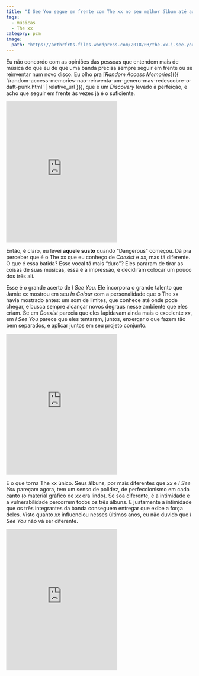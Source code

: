 ```yaml
---
title: "I See You segue em frente com The xx no seu melhor álbum até aqui."
tags:
  - músicas
  - The xx
category: pcm
image:
  path: "https://arthrfrts.files.wordpress.com/2018/03/the-xx-i-see-you.jpg"
---
```


Eu não concordo com as opiniões das pessoas que entendem mais de música do que eu de que uma banda precisa sempre seguir em frente ou se reinventar num novo disco. Eu olho pra [_Random Access Memories_]({{ '/random-access-memories-nao-reinventa-um-genero-mas-redescobre-o-daft-punk.html' | relative_url }}), que é um _Discovery_ levado à perfeição, e acho que seguir em frente às vezes já é o suficiente.

<iframe src="https://open.spotify.com/embed/track/33B2QbtAj8mbDpwvGTOnBt" width="300" height="380" frameborder="0" allowtransparency="true" allow="encrypted-media"></iframe>

Então, é claro, eu levei **aquele susto** quando “Dangerous” começou. Dá pra perceber que é o The xx que eu conheço de _Coexist_ e _xx_, mas tá diferente. O que é essa batida? Esse vocal tá mais “duro”? Eles pararam de tirar as coisas de suas músicas, essa é a impressão, e decidiram colocar um pouco dos três ali.

Esse é o grande acerto de _I See You_. Ele incorpora o grande talento que Jamie xx mostrou em seu _In Colour_ com a personalidade que o The xx havia mostrado antes: um som de limites, que conhece até onde pode chegar, e busca sempre alcançar novos degraus nesse ambiente que eles criam. Se em _Coexist_ parecia que eles lapidavam ainda mais o excelente _xx_, em _I See You_ parece que eles tentaram, juntos, enxergar o que fazem tão bem separados, e aplicar juntos em seu projeto conjunto.

<iframe src="https://open.spotify.com/embed/track/5UCsGZSezdlGA1bY3QMgXG" width="300" height="380" frameborder="0" allowtransparency="true" allow="encrypted-media"></iframe>

É o que torna The xx único. Seus álbuns, por mais diferentes que _xx_ e _I See You_ pareçam agora, tem um senso de polidez, de perfeccionismo em cada canto (o material gráfico de _xx_ era lindo). Se soa diferente, é a intimidade e a vulnerabilidade percorrem todos os três álbuns. E justamente a intimidade que os três integrantes da banda conseguem entregar que exibe a força deles. Visto quanto _xx_ influenciou nesses últimos anos, eu não duvido que _I See You_ não vá ser diferente.

<iframe src="https://open.spotify.com/embed/album/2PXy9USZAoTSdtrxfkPBnl" width="300" height="380" frameborder="0" allowtransparency="true" allow="encrypted-media"></iframe>
